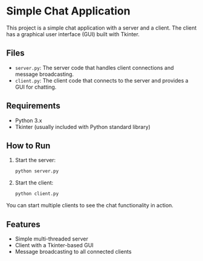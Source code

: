 # Simple Chat Application

This project is a simple chat application with a server and a client. The client has a graphical user interface (GUI) built with Tkinter.

## Files

- `server.py`: The server code that handles client connections and message broadcasting.
- `client.py`: The client code that connects to the server and provides a GUI for chatting.

## Requirements

- Python 3.x
- Tkinter (usually included with Python standard library)

## How to Run

1. Start the server:
    ```sh
    python server.py
    ```

2. Start the client:
    ```sh
    python client.py
    ```

You can start multiple clients to see the chat functionality in action.

## Features

- Simple multi-threaded server
- Client with a Tkinter-based GUI
- Message broadcasting to all connected clients
